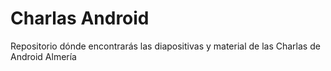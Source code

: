 # Charlas Android
Repositorio dónde encontrarás las diapositivas y material de las Charlas de Android Almería
